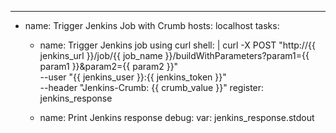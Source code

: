 ---
- name: Trigger Jenkins Job with Crumb
  hosts: localhost
  tasks:
    - name: Trigger Jenkins job using curl
      shell: |
        curl -X POST "http://{{ jenkins_url }}/job/{{ job_name }}/buildWithParameters?param1={{ param1 }}&param2={{ param2 }}" \
        --user "{{ jenkins_user }}:{{ jenkins_token }}" \
        --header "Jenkins-Crumb: {{ crumb_value }}"
      register: jenkins_response

    - name: Print Jenkins response
      debug:
        var: jenkins_response.stdout
